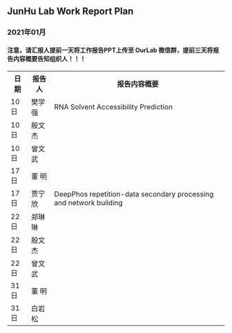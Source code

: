 
## JunHu Lab Work Report Plan

### 2021年01月



#### 注意，请汇报人提前一天将工作报告PPT上传至 OurLab 微信群，提前三天将报告内容概要告知组织人！！！
<html>
<body>

<table>
  <tr>
    <th>日期</th>
    <th>报告人</th>
    <th>报告内容概要</th>    
  </tr>
  
  <tr>
    <td>10日</td>
    <td>樊学强</td>
    <td>RNA Solvent Accessibility Prediction</td>
  </tr>
  
  <tr>
    <td>10日</td>
    <td>殷文杰</td>
    <td></td>
  </tr>
  
  <tr>
    <td>10日</td>
    <td>曾文武</td>
    <td></td>
  </tr>
  
   <tr>
    <td>17日</td>
    <td>董    明</td>
    <td></td>
  </tr>
  
   <tr>
    <td>17日</td>
    <td>贾宁欣</td>
    <td>DeepPhos repetition-data secondary processing and network building</td>
  </tr>
  
  <tr>
    <td>22日</td>
    <td>郑琳琳</td>
    <td></td>
  </tr>
  
  <tr>
    <td>22日</td>
    <td>殷文杰</td>
    <td></td>
  </tr>
   <tr>
    <td>22日</td>
    <td>曾文武</td>
    <td></td>
  </tr>
  
  <tr>
    <td>31日</td>
    <td>董   明</td>
    <td></td>
  </tr>
  <tr>
    <td>31日</td>
    <td>白岩松</td>
    <td></td>
  </tr>
 
  
  
</table>
</body>
</html>


